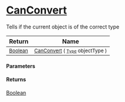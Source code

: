 # [CanConvert](./FeatureDescriptorJsonConverter-100664130.md)

Tells if the current object is of the correct type

| Return | Name | 
| --- | --- | 
| <sub>[Boolean](https://docs.microsoft.com/en-us/dotnet/api/System.Boolean)</sub>| <sub>[CanConvert](./FeatureDescriptorJsonConverter-100664130.md) ( [`Type`](https://docs.microsoft.com/en-us/dotnet/api/System.Type) objectType )</sub>| <br>


#### Parameters

#### Returns
[Boolean](https://docs.microsoft.com/en-us/dotnet/api/System.Boolean)